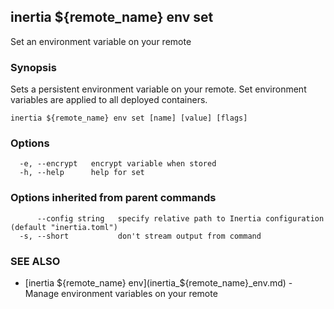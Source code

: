## inertia ${remote_name} env set

Set an environment variable on your remote

### Synopsis

Sets a persistent environment variable on your remote. Set environment
variables are applied to all deployed containers.

```
inertia ${remote_name} env set [name] [value] [flags]
```

### Options

```
  -e, --encrypt   encrypt variable when stored
  -h, --help      help for set
```

### Options inherited from parent commands

```
      --config string   specify relative path to Inertia configuration (default "inertia.toml")
  -s, --short           don't stream output from command
```

### SEE ALSO

* [inertia ${remote_name} env](inertia_${remote_name}_env.md)	 - Manage environment variables on your remote

